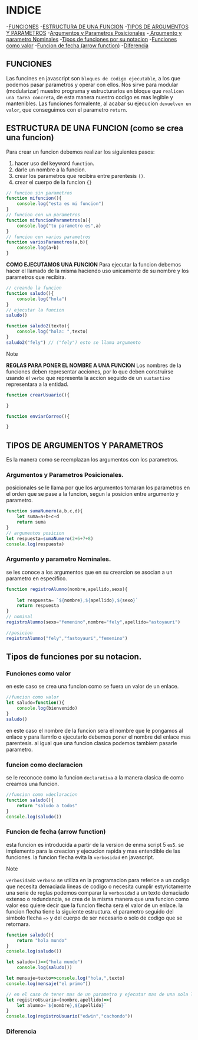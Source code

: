 # INDICE
-[FUNCIONES](#funciones)
-[ESTRUCTURA DE UNA FUNCION](#estructura-de-una-funcion-como-se-crea-una-funcion)
-[TIPOS DE ARGUMENTOS Y PARAMETROS](#tipos-de-argumentos-y-parametros)
 -[Argumentos y Parametros Posicionales](#argumentos-y-parametros-posicionales)
 -[ Argumento y parametro Nominales](#argumento-y-parametro-nominales)
-[Tipos de funciones por su notacion](#tipos-de-funciones-por-su-notacion)
 -[Funciones como valor](#funciones-como-valor)
 -[Funcion de fecha (arrow function)](#funcion-de-fecha-arrow-function)
 -[Diferencia](#diferencia)

## FUNCIONES
Las funcines en javascript son `bloques de codigo ejecutable`, a los que podemos pasar parametros y operar con ellos.
Nos sirve para modular (modularizar) muestro programa y estructurarlos en bloque que `realicen una tarea concreta`, de esta manera nuestro codigo es mas legible y mantenibles.
Las funciones formalente, al acabar su ejecucion `devuelven un valor`, que conseguimos con el parametro `return`.

## ESTRUCTURA DE UNA FUNCION (como se crea una funcion)
Para crear un funcion debemos realizar los siguientes pasos:
1. hacer uso del keyword `function`.
2. darle un nombre a la funcion.
3. crear los parametros que recibira entre parentesis `()`.
4. crear el cuerpo de la funcion `{}`
```js
// funcion sin parametros
function mifuncion(){
    console.log("esta es mi funcion")
}
// funcion con un parametros
function mifuncionParametros(a){
    console.log("tu parametro es",a)
}
// funcion con varios parametros
function variosParametros(a,b){
    console.log(a+b)
}
```
**COMO EJECUTAMOS UNA FUNCION**
Para ejecutar la funcion debemos hacer el llamado de la misma haciendo uso unicamente de su nombre y los parametros que recibira.
```js
// creando la funcion
function saludo(){
    console.log("hola")
}
// ejecutar la funcion 
saludo()

function saludo2(texto){
    console.log("hola: ",texto)
}
saludo2("fely") // ("fely") esto se llama argumento 
```

>[!NOTE]
>**REGLAS PARA PONER EL NOMBRE A UNA FUNCION**
Los nombres de la funciones deben representar acciones, por lo que deben construirse usando el `verbo`  que representa la accion seguido de un `sustantivo` representara a la entidad.
```js
function crearUsuario(){

}

function enviarCorreo(){

}
```

## TIPOS DE ARGUMENTOS Y PARAMETROS 
Es la manera como se reemplazan los argumentos con los parametros.
### Argumentos y Parametros Posicionales.
posicionales se le llama por que los argumentos tomaran los parametros en el orden que se pase a la funcion, segun la posicion entre argumento y parametro.
```js
function sumaNumero(a,b,c,d){
    let suma=a+b+c+d
    return suma
}
// argumentos posicion 
let respuesta=sumaNumero(2+6+7+8)
console.log(respuesta)
```
### Argumento y parametro Nominales.
se les conoce a los argumentos  que en su crearcion se asocian a un parametro en especifico.
```js
function registroAlumno(nombre,apellido,sexo){
    
    let respuesta= `${nombre},${apellido},${sexo}`
    return respuesta
}
// nominal
registroAlumno(sexo="femenino",nombre="fely",apellido="astoyauri")

//posicion
registroAlumno("fely","fastoyauri","femenino")

```
## Tipos de funciones por su notacion.
### Funciones como valor
en este caso se crea una funcion como se fuera un valor de un enlace.
```js
//funcion como valor
let saludo=function(){
    console.log(bienvenido)
}
saludo()
```
en este caso el nombre de la funcion sera el nombre que le pongamos al enlace y para llamrlo o ejecutarlo debemos poner el nombre del enlace mas parentesis.
al igual que una funcion clasica podemos tambiem pasarle parametro.
### funcion como declaracion
se le reconoce como la funcion `declarativa` a la manera clasica de como creamos una funcion.
```js
//funcion como vdeclaracion
function saludo(){
    return "saludo a todos"
}
console.log(saludo())
```
### Funcion de fecha (arrow function)
esta funcion es introducida a partir de la version de enma script 5 `es5`.
se implemento para la creacion y ejecucion rapida y mas entendible de las funciones.
la funcion flecha evita la `verbosidad` en javascript.
>[!NOTE]
> `verbosidad`o `verboso` se utiliza en la programacion para referice a un codigo que necesita demaciada lineas de codigo o necesita cumplir estyrictamente una serie de reglas podemos comparar la `verbosidad` a un texto demaciado extenso o redundancia, 
se crea de la misma manera que una funcion como valor eso quiere decir que la funcion flecha sera el valor de un enlace.
la funcion flecha tiene la siguiente estructura.
el parametro seguido del simbolo flecha `=>` y del cuerpo de ser necesario o solo de codigo que se retornara.
```js
function saludo(){
    return "hola mundo"
}
console.log(saludo())

let saludo=()=>("hola mundo")
    console.log(saludo())

let mensaje=texto=>console.log("hola,",texto)
console.log(mensaje("el primo"))

// en el caso de tener mas de un parametro y ejecutar mas de una sola linea de codigo
let registroUsuario=(nombre,apellido)=>{
    let alumno=`${nombre},${apellido}`
}
console.log(registroUsuario("edwin","cachondo"))
```
### Diferencia
